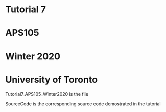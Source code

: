 # Tutorial 7
# APS105
# Winter 2020
# University of Toronto 
 
 Tutorial7_APS105_Winter2020 is the file
 
 
 SourceCode is the corresponding source code demostrated in the tutorial

